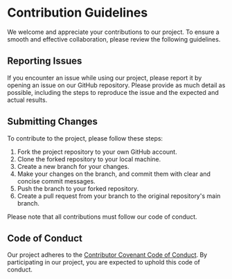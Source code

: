 # Contribution Guidelines

We welcome and appreciate your contributions to our project. To ensure a smooth and effective collaboration, please review the following guidelines.

## Reporting Issues

If you encounter an issue while using our project, please report it by opening an issue on our GitHub repository. Please provide as much detail as possible, including the steps to reproduce the issue and the expected and actual results.

## Submitting Changes

To contribute to the project, please follow these steps:

1. Fork the project repository to your own GitHub account.
2. Clone the forked repository to your local machine.
3. Create a new branch for your changes.
4. Make your changes on the branch, and commit them with clear and concise commit messages.
5. Push the branch to your forked repository.
6. Create a pull request from your branch to the original repository's main branch.

Please note that all contributions must follow our code of conduct.

## Code of Conduct

Our project adheres to the [Contributor Covenant Code of Conduct](https://www.contributor-covenant.org/version/2/0/code_of_conduct.html). By participating in our project, you are expected to uphold this code of conduct.
